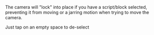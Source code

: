 
The camera will "lock" into place if you have a script/block selected, preventing it from moving or a jarring motion when trying to move the camera.

Just tap on an empty space to de-select